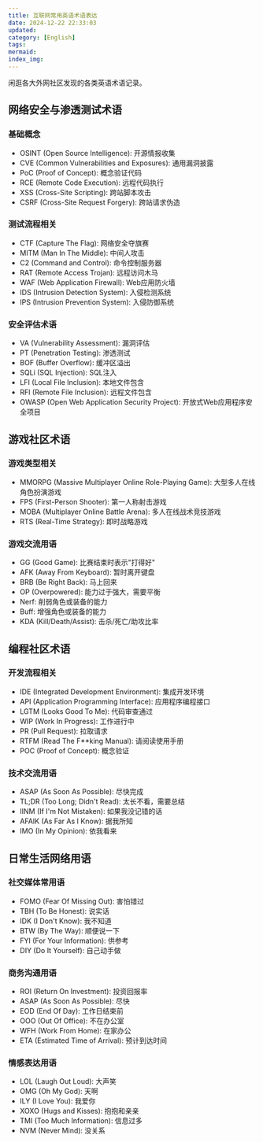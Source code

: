 ```yaml
---
title: 互联网常用英语术语表达
date: 2024-12-22 22:33:03
updated:
category: [English]
tags:
mermaid:
index_img:
---
```


闲逛各大外网社区发现的各类英语术语记录。

<!-- more -->

## 网络安全与渗透测试术语

### 基础概念
- OSINT (Open Source Intelligence): 开源情报收集
- CVE (Common Vulnerabilities and Exposures): 通用漏洞披露
- PoC (Proof of Concept): 概念验证代码
- RCE (Remote Code Execution): 远程代码执行
- XSS (Cross-Site Scripting): 跨站脚本攻击
- CSRF (Cross-Site Request Forgery): 跨站请求伪造

### 测试流程相关
- CTF (Capture The Flag): 网络安全夺旗赛
- MITM (Man In The Middle): 中间人攻击
- C2 (Command and Control): 命令控制服务器
- RAT (Remote Access Trojan): 远程访问木马
- WAF (Web Application Firewall): Web应用防火墙
- IDS (Intrusion Detection System): 入侵检测系统
- IPS (Intrusion Prevention System): 入侵防御系统

### 安全评估术语
- VA (Vulnerability Assessment): 漏洞评估
- PT (Penetration Testing): 渗透测试
- BOF (Buffer Overflow): 缓冲区溢出
- SQLi (SQL Injection): SQL注入
- LFI (Local File Inclusion): 本地文件包含
- RFI (Remote File Inclusion): 远程文件包含
- OWASP (Open Web Application Security Project): 开放式Web应用程序安全项目

## 游戏社区术语

### 游戏类型相关
- MMORPG (Massive Multiplayer Online Role-Playing Game): 大型多人在线角色扮演游戏
- FPS (First-Person Shooter): 第一人称射击游戏
- MOBA (Multiplayer Online Battle Arena): 多人在线战术竞技游戏
- RTS (Real-Time Strategy): 即时战略游戏

### 游戏交流用语
- GG (Good Game): 比赛结束时表示"打得好"
- AFK (Away From Keyboard): 暂时离开键盘
- BRB (Be Right Back): 马上回来
- OP (Overpowered): 能力过于强大，需要平衡
- Nerf: 削弱角色或装备的能力
- Buff: 增强角色或装备的能力
- KDA (Kill/Death/Assist): 击杀/死亡/助攻比率

## 编程社区术语

### 开发流程相关
- IDE (Integrated Development Environment): 集成开发环境
- API (Application Programming Interface): 应用程序编程接口
- LGTM (Looks Good To Me): 代码审查通过
- WIP (Work In Progress): 工作进行中
- PR (Pull Request): 拉取请求
- RTFM (Read The F**king Manual): 请阅读使用手册
- POC (Proof of Concept): 概念验证

### 技术交流用语
- ASAP (As Soon As Possible): 尽快完成
- TL;DR (Too Long; Didn't Read): 太长不看，需要总结
- IINM (If I'm Not Mistaken): 如果我没记错的话
- AFAIK (As Far As I Know): 据我所知
- IMO (In My Opinion): 依我看来

## 日常生活网络用语

### 社交媒体常用语
- FOMO (Fear Of Missing Out): 害怕错过
- TBH (To Be Honest): 说实话
- IDK (I Don't Know): 我不知道
- BTW (By The Way): 顺便说一下
- FYI (For Your Information): 供参考
- DIY (Do It Yourself): 自己动手做

### 商务沟通用语
- ROI (Return On Investment): 投资回报率
- ASAP (As Soon As Possible): 尽快
- EOD (End Of Day): 工作日结束前
- OOO (Out Of Office): 不在办公室
- WFH (Work From Home): 在家办公
- ETA (Estimated Time of Arrival): 预计到达时间

### 情感表达用语
- LOL (Laugh Out Loud): 大声笑
- OMG (Oh My God): 天啊
- ILY (I Love You): 我爱你
- XOXO (Hugs and Kisses): 抱抱和亲亲
- TMI (Too Much Information): 信息过多
- NVM (Never Mind): 没关系
